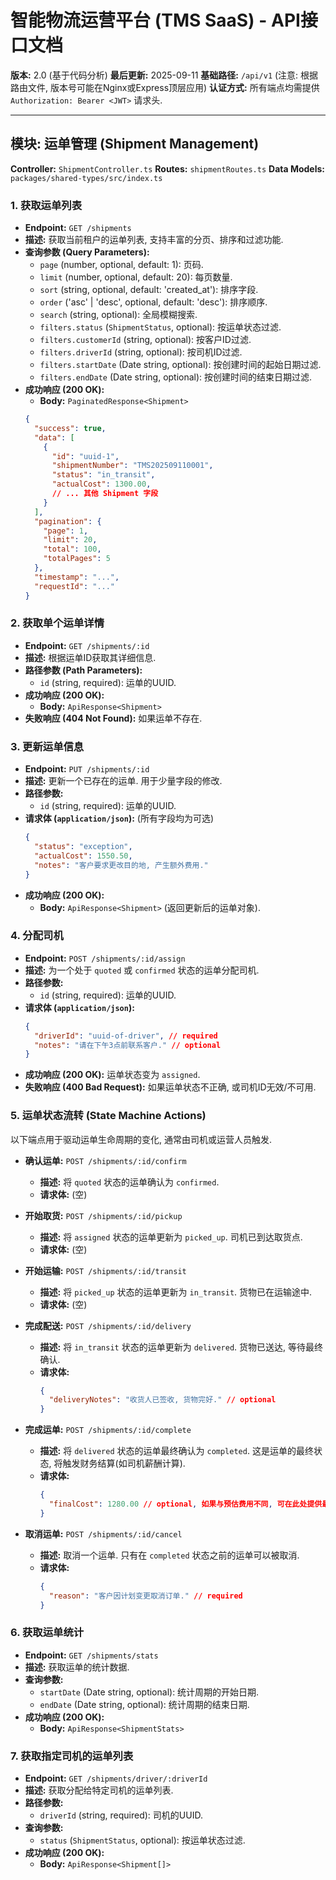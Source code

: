 
# 智能物流运营平台 (TMS SaaS) - API接口文档

**版本:** 2.0 (基于代码分析)
**最后更新:** 2025-09-11
**基础路径:** `/api/v1` (注意: 根据路由文件, 版本号可能在Nginx或Express顶层应用)
**认证方式:** 所有端点均需提供 `Authorization: Bearer <JWT>` 请求头.

---

## 模块: 运单管理 (Shipment Management)

**Controller:** `ShipmentController.ts`
**Routes:** `shipmentRoutes.ts`
**Data Models:** `packages/shared-types/src/index.ts`

### 1. 获取运单列表

- **Endpoint:** `GET /shipments`
- **描述:** 获取当前租户的运单列表, 支持丰富的分页、排序和过滤功能.
- **查询参数 (Query Parameters):**
  - `page` (number, optional, default: 1): 页码.
  - `limit` (number, optional, default: 20): 每页数量.
  - `sort` (string, optional, default: 'created_at'): 排序字段.
  - `order` ('asc' | 'desc', optional, default: 'desc'): 排序顺序.
  - `search` (string, optional): 全局模糊搜索.
  - `filters.status` (`ShipmentStatus`, optional): 按运单状态过滤.
  - `filters.customerId` (string, optional): 按客户ID过滤.
  - `filters.driverId` (string, optional): 按司机ID过滤.
  - `filters.startDate` (Date string, optional): 按创建时间的起始日期过滤.
  - `filters.endDate` (Date string, optional): 按创建时间的结束日期过滤.
- **成功响应 (200 OK):**
  - **Body:** `PaginatedResponse<Shipment>`
  ```json
  {
    "success": true,
    "data": [
      {
        "id": "uuid-1",
        "shipmentNumber": "TMS202509110001",
        "status": "in_transit",
        "actualCost": 1300.00,
        // ... 其他 Shipment 字段
      }
    ],
    "pagination": {
      "page": 1,
      "limit": 20,
      "total": 100,
      "totalPages": 5
    },
    "timestamp": "...",
    "requestId": "..."
  }
  ```

### 2. 获取单个运单详情

- **Endpoint:** `GET /shipments/:id`
- **描述:** 根据运单ID获取其详细信息.
- **路径参数 (Path Parameters):**
  - `id` (string, required): 运单的UUID.
- **成功响应 (200 OK):**
  - **Body:** `ApiResponse<Shipment>`
- **失败响应 (404 Not Found):** 如果运单不存在.

### 3. 更新运单信息

- **Endpoint:** `PUT /shipments/:id`
- **描述:** 更新一个已存在的运单. 用于少量字段的修改.
- **路径参数:**
  - `id` (string, required): 运单的UUID.
- **请求体 (`application/json`):** (所有字段均为可选)
  ```json
  {
    "status": "exception",
    "actualCost": 1550.50,
    "notes": "客户要求更改目的地, 产生额外费用."
  }
  ```
- **成功响应 (200 OK):**
  - **Body:** `ApiResponse<Shipment>` (返回更新后的运单对象).

### 4. 分配司机

- **Endpoint:** `POST /shipments/:id/assign`
- **描述:** 为一个处于 `quoted` 或 `confirmed` 状态的运单分配司机.
- **路径参数:**
  - `id` (string, required): 运单的UUID.
- **请求体 (`application/json`):**
  ```json
  {
    "driverId": "uuid-of-driver", // required
    "notes": "请在下午3点前联系客户." // optional
  }
  ```
- **成功响应 (200 OK):** 运单状态变为 `assigned`.
- **失败响应 (400 Bad Request):** 如果运单状态不正确, 或司机ID无效/不可用.

### 5. 运单状态流转 (State Machine Actions)

以下端点用于驱动运单生命周期的变化, 通常由司机或运营人员触发.

- **确认运单:** `POST /shipments/:id/confirm`
  - **描述:** 将 `quoted` 状态的运单确认为 `confirmed`.
  - **请求体:** (空)

- **开始取货:** `POST /shipments/:id/pickup`
  - **描述:** 将 `assigned` 状态的运单更新为 `picked_up`. 司机已到达取货点.
  - **请求体:** (空)

- **开始运输:** `POST /shipments/:id/transit`
  - **描述:** 将 `picked_up` 状态的运单更新为 `in_transit`. 货物已在运输途中.
  - **请求体:** (空)

- **完成配送:** `POST /shipments/:id/delivery`
  - **描述:** 将 `in_transit` 状态的运单更新为 `delivered`. 货物已送达, 等待最终确认.
  - **请求体:**
    ```json
    {
      "deliveryNotes": "收货人已签收, 货物完好." // optional
    }
    ```

- **完成运单:** `POST /shipments/:id/complete`
  - **描述:** 将 `delivered` 状态的运单最终确认为 `completed`. 这是运单的最终状态, 将触发财务结算(如司机薪酬计算).
  - **请求体:**
    ```json
    {
      "finalCost": 1280.00 // optional, 如果与预估费用不同, 可在此处提供最终确认的费用
    }
    ```

- **取消运单:** `POST /shipments/:id/cancel`
  - **描述:** 取消一个运单. 只有在 `completed` 状态之前的运单可以被取消.
  - **请求体:**
    ```json
    {
      "reason": "客户因计划变更取消订单." // required
    }
    ```

### 6. 获取运单统计

- **Endpoint:** `GET /shipments/stats`
- **描述:** 获取运单的统计数据.
- **查询参数:**
  - `startDate` (Date string, optional): 统计周期的开始日期.
  - `endDate` (Date string, optional): 统计周期的结束日期.
- **成功响应 (200 OK):**
  - **Body:** `ApiResponse<ShipmentStats>`

### 7. 获取指定司机的运单列表

- **Endpoint:** `GET /shipments/driver/:driverId`
- **描述:** 获取分配给特定司机的运单列表.
- **路径参数:**
  - `driverId` (string, required): 司机的UUID.
- **查询参数:**
  - `status` (`ShipmentStatus`, optional): 按运单状态过滤.
- **成功响应 (200 OK):**
  - **Body:** `ApiResponse<Shipment[]>`
